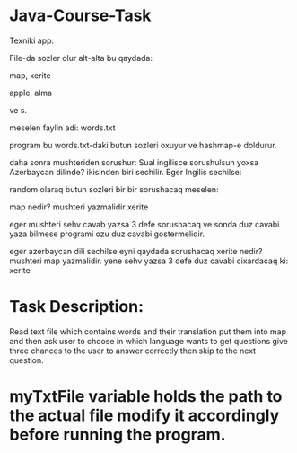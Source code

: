 # Java-Course-Task
Texniki app:

File-da sozler olur alt-alta bu qaydada:

map, xerite

apple, alma

ve s.



meselen faylin adi: words.txt



program bu words.txt-daki butun sozleri oxuyur ve hashmap-e doldurur.



daha sonra mushteriden sorushur: Sual ingilisce sorushulsun yoxsa Azerbaycan dilinde? ikisinden biri sechilir. Eger Ingilis sechilse:

random olaraq butun sozleri bir bir sorushacaq meselen:

map nedir? mushteri yazmalidir xerite

eger mushteri sehv cavab yazsa 3 defe sorushacaq ve sonda duz cavabi yaza bilmese programi ozu duz cavabi gostermelidir.



eger azerbaycan dili sechilse eyni qaydada sorushacaq xerite nedir? mushteri map yazmalidir. yene sehv yazsa 3 defe duz cavabi cixardacaq ki: xerite

# Task Description: 
Read text file which contains words and their translation put them into map and then ask user to choose in which language wants to get questions
give three chances to the user to answer correctly then skip to the next question. 

# myTxtFile variable holds the path to the actual file modify it accordingly before running the program.

